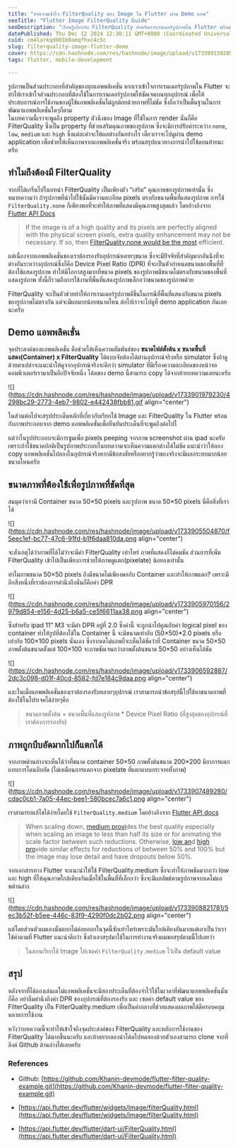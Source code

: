 ```yaml
---
title: "ทำความเข้าใจ FilterQuality ของ Image ใน Flutter ผ่าน Demo แอพ"
seoTitle: "Flutter Image FilterQuality Guide"
seoDescription: "เรียนรู้เกี่ยวกับ FilterQuality สำหรับการเรนเดอร์รูปภาพใน Flutter พร้อมตัวอย่างแอปพลิเคชั่นและแนวทางการใช้งานที่ดีที่สุด"
datePublished: Thu Dec 12 2024 12:30:11 GMT+0000 (Coordinated Universal Time)
cuid: cm4larkqd001b0amqfhxc4c5c
slug: filterquality-image-flutter-demo
cover: https://cdn.hashnode.com/res/hashnode/image/upload/v1733991392056/b957c167-1cc7-44bf-9693-f0579d508bb6.png
tags: flutter, mobile-development

---
```


รูปภาพเป็นส่วนประกอบที่สำคัญของทุกแอพพลิเคชั่น หากเราเข้าใจการเรนเดอร์รูปภาพใน Flutter จะทำให้เราเข้าใจส่วนประกอบที่ต้องใช้ในการเรนเดอร์รูปภาพให้ชัดเจนบนทุกอุปกรณ์ เพื่อให้ประสบการณ์การใช้งานของผู้ใช้แอพพลิเคชั่นไม่ถูกด้อยด้วยภาพที่ไม่ชัด ซึ่งถือว่าเป็นพื้นฐานในการพัฒนาแอพพลิเคชั่นใดๆก็ตาม  
ในบทความนี้เราจะพูดถึง property ตัวนึงของ Image ที่ใช้ในการ render นั่นก็คือ FilterQuality ซึ่งเป็น property ที่ช่วยเสริมคุณภาพของรูปภาพ ซึ่งจะมีการปรับค่าระหว่าง `none`, `low`, `medium` และ `high` ซึ่งแต่ละค่าจะให้ผลต่างกันอย่างไร เดี๋ยวเราจะไปดูผ่าน demo application เพื่อช่วยให้เห็นภาพจากแอพพลิเคชั่นจริง พร้อมสรุปแนวทางการนำไปใช้ตอนท้ายนะครับ

## ทำไมถึงต้องมี FilterQuality

จากที่ได้เกริ่นไปในบทนำ FilterQuality เป็นเพียงตัว “เสริม” คุณภาพของรูปภาพเท่านั้น ซึ่งหมายความว่า ถ้ารูปภาพที่นำไปใช้นั้นมีความละเอียด pixels ตรงกับขนาดพื้นที่แสดงรูปภาพ การใช้ `FilterQuality.none` ก็เพียงพอที่จะทำให้ภาพที่แสดงมีคุณภาพสูงสุดแล้ว โดยอ้างอิงจาก [Flutter API Docs](https://api.flutter.dev/flutter/widgets/Image/filterQuality.html)

> If the image is of a high quality and its pixels are perfectly aligned with the physical screen pixels, extra quality enhancement may not be necessary. If so, then [FilterQuality.none would be the most](https://api.flutter.dev/flutter/dart-ui/FilterQuality.html) efficient.

แต่เนื่องจากแอพพลิเคชั่นของเราต้องรองรับอุปกรณ์หลายๆขนาด ซึ่งจะมีปัจจัยที่สำคัญมากอันนึงที่จะต่างกันระหว่างอุปกรณ์ซึ่งก็คือ Device Pixel Ratio (DPR) ที่จะเป็นตัวกำหนดขนาดของพื้นที่ที่ต้องใช้แสดงรูปภาพ ทำให้มีโอกาสสูงมากที่ขนาด pixels ของรูปภาพมีขนาดไม่ตรงกับขนาดของพื้นที่แสดงรูปภาพ ทั้งนี้ก็รวมถึงการใช้งานที่พื้นที่แสดงรูปภาพเล็กกว่าขนาดของรูปภาพด้วย

FilterQuality จะเป็นตัวช่วยทำให้การเรนเดอร์รูปภาพดีขึ้นในกรณีที่พื้นที่แสดงกับขนาด pixels ของรูปภาพไม่ตรงกัน แต่จะมีผลมากน้อยขนาดไหน ต่อไปเราจะไปดูที่ demo application กันเลยนะครับ

## Demo แอพพลิคเชั่น

จุดประสงค์ของแอพพลิเคชั่น คือช่วยให้เห็นความสัมพันธ์ของ **ขนาดไฟล์ตั้งต้น x ขนาดพื้นที่แสดง(Container) x FilterQuality** ได้แบบจับต้องได้ผ่านอุปกรณ์จริงหรือ simulator ซึ่งถ้าดูด้วยตาเปล่าจะแนะนำให้ดูจากอุปกรณ์จริงจะดีกว่า simulator ที่มีเรื่องความละเอียดของหน้าจอคอมพิวเตอร์เรามาเป็นอีกปัจจัยหนึ่ง โค้ดของ demo นี้สามารถ copy ได้จากท้ายบทความเลยนะครับ

![](https://cdn.hashnode.com/res/hashnode/image/upload/v1733901979230/4298bc29-2773-4eb7-9802-e442438fbb81.gif align="center")

ในส่วนต่อไปจะสรุปประเด็นหลักที่เกี่ยวกับเรียกใช้ Image และ FilterQuality ใน Flutter พร้อมกับภาพประกอบจาก demo แอพพลิเคชั่นเพื่อยืนยันประเด็นที่จะพูดถึงต่อไปไ

แต่ว่าในรูปประกอบจะมีการซูมเพื่อ pixels peeping จากภาพ screenshot ผ่าน ​ipad นะครับเพราะถ้าใช้ขนาดปกติเป็นรูปภาพประกอบในบทความจะเห็นความแตกต่างได้ไม่ชัด แนะนำว่าให้ลอง copy แอพพลิเคชั่นไปลองในอุปกรณ์จริงหากมีข้อสงสัยหรืออยากรู้ว่าของจริงจะมีผลกระทบมากน้อยขนาดไหนครับ

## ขนาดภาพที่ต้องใช้เพื่อรูปภาพที่ชัดที่สุด

สมมุตว่าเรามี Container ขนาด 50×50 pixels และรูปภาพ ขนาด 50×50 pixels นี่คือสิ่งที่เราได้

![](https://cdn.hashnode.com/res/hashnode/image/upload/v1733905504870/f5eec1ef-bc77-47c6-91fd-b1f6daa810da.png align="center")

จะสังเกตุได้ว่าภาพที่ได้ไม่ว่าจะมีค่า FilterQuality เท่าไหร่ ภาพที่แสดงก็ไม่คมชัด ส่วนการที่เพิ่ม FilterQuality เข้าไปเป็นเพียงการช่วยให้ภาพดูแตก(pixelate) น้อยลงเท่านั้น

ทำไมภาพขนาด 50×50 pixels ถึงมีขนาดไม่เพียงพอกับ Container และทำให้ภาพแตก? เพราะมีอีกสิ่งหนึ่งที่เราต้องการคำนึงถึงนั่นก็คือค่า DPR

![](https://cdn.hashnode.com/res/hashnode/image/upload/v1733905970156/2979d854-e156-4d25-b6a5-ce5f6611aa38.png align="center")

ซึ่งสำหรับ ipad 11” M3 จะมีค่า DPR อยู่ที่ 2.0 ซึ่งค่านี้ จะถูกนำไปคูณกับค่า logical pixel ของ container ทำให้รูปที่ต้องใช้ใน Container นี้ จะมีขนาดเท่ากับ (50×50)\*2.0 pixels หรือเท่ากับ 100×100 pixels นั่นเอง ซึ่งจากเดโม่แอพก็จะเห็นได้ชัดว่าที่ Container ขนาด 50×50 ภาพตั้งต้นขนาดตั้งแต่ 100×100 จะภาพชัดเจนกว่าภาพตั้งต้นขนาด 50×50 อย่างเห็นได้ชัด

![](https://cdn.hashnode.com/res/hashnode/image/upload/v1733906592887/2dc3c098-d01f-40cd-8582-fd7e184c9daa.png align="center")

และในเมื่อแอพพลิเคชั่นของเราต้องรองรับหลายๆอุปกรณ์ เราสามารถนำข้อสรุปนี้ไปใช้หาขนาดภาพที่ต้องใช้ในโปรเจคได้ง่ายๆคือ

> ขนาดภาพตั้งต้น = ขนาดพื้นที่แสดงรูปภาพ \* Device Pixel Ratio (ที่สูงสุดของอุปกรณ์ที่เราต้องการรองรับ)

## ภาพถูกบีบอัดมากไปก็แตกได้

จากภาพด้านล่างจะเห็นได้ว่าที่ขนาด container 50×50 ภาพตั้งต้นขนาด 200×200 มีอาการแตกแบบการโดนบีบอัด (ไม่เหมือนการแตกจาก pixelate ที่แตกแบบกระจายทั้งภาพ)

![](https://cdn.hashnode.com/res/hashnode/image/upload/v1733907489280/cdac0cb1-7a05-44ec-bee1-580bcec7a6c1.png align="center")

เราสามารถแก้ไขได้ง่ายโดยใช้ `FilterQuality.medium` โดยอ้างอิงจาก [Flutter API docs](https://api.flutter.dev/flutter/dart-ui/FilterQuality.html)

> When scaling down, [medium provi](https://api.flutter.dev/flutter/dart-ui/FilterQuality.html)des the best quality especially when scaling an image to less than half its size or for animating the scale factor between such reductions. Otherwise, [low an](https://api.flutter.dev/flutter/dart-ui/FilterQuality.html)d [high pro](https://api.flutter.dev/flutter/dart-ui/FilterQuality.html)vide similar effects for reductions of between 50% and 100% but the image may lose detail and have dropouts below 50%.

จากเอกสารทาง Flutter จะแนะนำให้ใช้ FilterQuality.medium ซึ่งจะทำให้ภาพชัดมากกว่า low และ high ที่ให้คุณภาพใกล้เคียงกันเมื่อใช้ในพื้นที่ที่เล็กกว่า ซึ่งจะมีผลลัพธ์ตามรูปภาพจากเดโม่แอพด้านล่าง

![](https://cdn.hashnode.com/res/hashnode/image/upload/v1733908821781/5ec3b52f-b5ee-446c-83f9-4290f0dc2b02.png align="center")

แต่โดยส่วนตัวผมเองนั้นแยกไม่ค่อยออกในจุดนี้ซักเท่าไหร่เพราะมันใกล้เคียงกันมากแต่เอาเป็นว่าเราใช้ค่าตามที่ Flutter แนะนำดีกว่า ซึ่งถ้าเอาสรุปมาใช้ในการทำงานจริงผมขอสรุปตามนี้ไปเลยว่า

> ในตอนเรียกใช้ Image ให้เซตค่า `FilterQuality.medium` ไว้เป็น default value

## สรุป

หลังจากที่ได้ลองเล่นเดโม่แอพพลิเคชั่นจะมีสองประเด็นที่ต้องจำไว้ใช้ในเวลาที่พัฒนาแอพพลิเคชั่นนั่นก็คือ อย่าลืมคำนึงถึงค่า DPR ของอุปกรณ์ที่ต้องรองรับ และ เซตค่า default value ของ FilterQuality เป็น FilterQuality.medium เพื่อเป็นค่ากลางที่ช่วยแสดงผลภาพได้ดีครอบคลุมหลายการใช้งาน

หวังว่าบทความนี้จะทำให้เข้าใจถึงจุดประสงค์ของ FilterQuality และหลักการใช้งานของ FilterQuality ได้มากขึ้นนะครับ และถ้าอยากลองนำโค้ดไปทดลองด้วยตัวเองสามารถ clone จากที่ลิงค์ Github ด้านล่างได้เลยครับ

### References

* Github: [https://github.com/Khanin-devmode/flutter-filter-quality-example.git](https://github.com/Khanin-devmode/flutter-filter-quality-example.git)
    
* [https://api.flutter.dev/flutter/widgets/Image/filterQuality.html](https://api.flutter.dev/flutter/widgets/Image/filterQuality.html)
    
* [https://api.flutter.dev/flutter/dart-ui/FilterQuality.html](https://api.flutter.dev/flutter/dart-ui/FilterQuality.html)